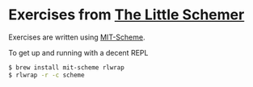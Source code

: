 # Exercises from [The Little Schemer](http://www.gnu.org/software/mit-scheme/)

Exercises are written using [MIT-Scheme](http://www.gnu.org/software/mit-scheme/).

To get up and running with a decent REPL

```sh
$ brew install mit-scheme rlwrap
$ rlwrap -r -c scheme
```
